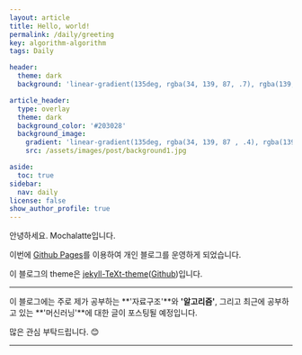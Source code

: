 ```yaml
---
layout: article
title: Hello, world!
permalink: /daily/greeting
key: algorithm-algorithm
tags: Daily

header:
  theme: dark
  background: 'linear-gradient(135deg, rgba(34, 139, 87, .7), rgba(139, 34, 139, .7))'

article_header:
  type: overlay
  theme: dark
  background_color: '#203028'
  background_image:
    gradient: 'linear-gradient(135deg, rgba(34, 139, 87 , .4), rgba(139, 34, 139, .4))'
    src: /assets/images/post/background1.jpg

aside:
  toc: true
sidebar:
  nav: daily
license: false
show_author_profile: true
---
```


안녕하세요. Mochalatte입니다.
<!--more-->

이번에 [Github Pages](https://github.com/onww1/onww1.github.io)를 이용하여 개인 블로그를 운영하게 되었습니다.

이 블로그의 theme은 [jekyll-TeXt-theme](https://tianqi.name/jekyll-TeXt-theme/)([Github](https://github.com/kitian616/jekyll-TeXt-theme))입니다.

---

이 블로그에는 주로 제가 공부하는 **'자료구조'**와 **'알고리즘'**, 그리고 최근에 공부하고 있는 **'머신러닝'**에 대한 글이 포스팅될 예정입니다.

많은 관심 부탁드립니다. 😊

---